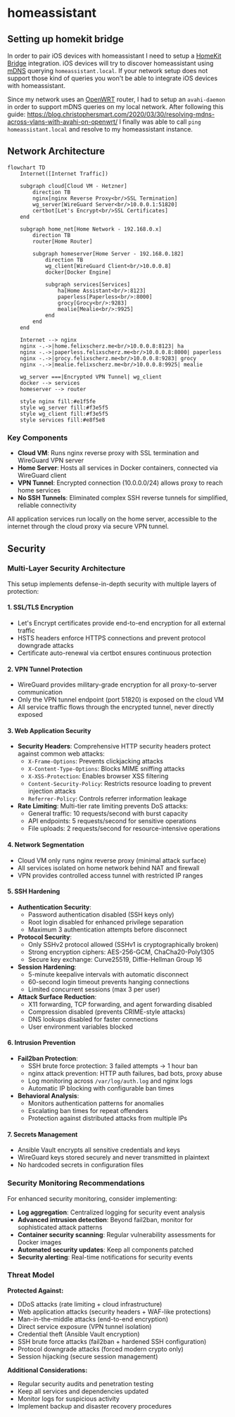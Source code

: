 # homeassistant

## Setting up homekit bridge

In order to pair iOS devices with homeassistant I need to setup a [HomeKit
Bridge](https://www.home-assistant.io/integrations/homekit/) integration. iOS devices will try to discover
homeassistant using [mDNS](https://en.wikipedia.org/wiki/Multicast_DNS) querying `homeassistant.local`. If your network
setup does not support those kind of queries you won't be able to integrate iOS devices with homeassistant.

Since my network uses an [OpenWRT](https://openwrt.org) router, I had to setup an `avahi-daemon` in order to support
mDNS queries on my local network. After following this guide: https://blog.christophersmart.com/2020/03/30/resolving-mdns-across-vlans-with-avahi-on-openwrt/
I finally was able to call `ping homeassistant.local` and resolve to my homeassistant instance.

## Network Architecture

```mermaid
flowchart TD
    Internet([Internet Traffic])

    subgraph cloud[Cloud VM - Hetzner]
        direction TB
        nginx[nginx Reverse Proxy<br/>SSL Termination]
        wg_server[WireGuard Server<br/>10.0.0.1:51820]
        certbot[Let's Encrypt<br/>SSL Certificates]
    end

    subgraph home_net[Home Network - 192.168.0.x]
        direction TB
        router[Home Router]

        subgraph homeserver[Home Server - 192.168.0.182]
            direction TB
            wg_client[WireGuard Client<br/>10.0.0.8]
            docker[Docker Engine]

            subgraph services[Services]
                ha[Home Assistant<br/>:8123]
                paperless[Paperless<br/>:8000]
                grocy[Grocy<br/>:9283]
                mealie[Mealie<br/>:9925]
            end
        end
    end

    Internet --> nginx
    nginx -.->|home.felixscherz.me<br/>10.0.0.8:8123| ha
    nginx -.->|paperless.felixscherz.me<br/>10.0.0.8:8000| paperless
    nginx -.->|grocy.felixscherz.me<br/>10.0.0.8:9283| grocy
    nginx -.->|mealie.felixscherz.me<br/>10.0.0.8:9925| mealie

    wg_server ===|Encrypted VPN Tunnel| wg_client
    docker --> services
    homeserver --> router

    style nginx fill:#e1f5fe
    style wg_server fill:#f3e5f5
    style wg_client fill:#f3e5f5
    style services fill:#e8f5e8
```

### Key Components

- **Cloud VM**: Runs nginx reverse proxy with SSL termination and WireGuard VPN server
- **Home Server**: Hosts all services in Docker containers, connected via WireGuard client
- **VPN Tunnel**: Encrypted connection (10.0.0.0/24) allows proxy to reach home services
- **No SSH Tunnels**: Eliminated complex SSH reverse tunnels for simplified, reliable connectivity

All application services run locally on the home server, accessible to the internet through the cloud proxy via secure VPN tunnel.

## Security

### Multi-Layer Security Architecture

This setup implements defense-in-depth security with multiple layers of protection:

#### 1. **SSL/TLS Encryption**
- Let's Encrypt certificates provide end-to-end encryption for all external traffic
- HSTS headers enforce HTTPS connections and prevent protocol downgrade attacks
- Certificate auto-renewal via certbot ensures continuous protection

#### 2. **VPN Tunnel Protection**
- WireGuard provides military-grade encryption for all proxy-to-server communication
- Only the VPN tunnel endpoint (port 51820) is exposed on the cloud VM
- All service traffic flows through the encrypted tunnel, never directly exposed

#### 3. **Web Application Security**
- **Security Headers**: Comprehensive HTTP security headers protect against common web attacks:
  - `X-Frame-Options`: Prevents clickjacking attacks
  - `X-Content-Type-Options`: Blocks MIME sniffing attacks
  - `X-XSS-Protection`: Enables browser XSS filtering
  - `Content-Security-Policy`: Restricts resource loading to prevent injection attacks
  - `Referrer-Policy`: Controls referrer information leakage
- **Rate Limiting**: Multi-tier rate limiting prevents DoS attacks:
  - General traffic: 10 requests/second with burst capacity
  - API endpoints: 5 requests/second for sensitive operations
  - File uploads: 2 requests/second for resource-intensive operations

#### 4. **Network Segmentation**
- Cloud VM only runs nginx reverse proxy (minimal attack surface)
- All services isolated on home network behind NAT and firewall
- VPN provides controlled access tunnel with restricted IP ranges

#### 5. **SSH Hardening**
- **Authentication Security**:
  - Password authentication disabled (SSH keys only)
  - Root login disabled for enhanced privilege separation
  - Maximum 3 authentication attempts before disconnect
- **Protocol Security**:
  - Only SSHv2 protocol allowed (SSHv1 is cryptographically broken)
  - Strong encryption ciphers: AES-256-GCM, ChaCha20-Poly1305
  - Secure key exchange: Curve25519, Diffie-Hellman Group 16
- **Session Hardening**:
  - 5-minute keepalive intervals with automatic disconnect
  - 60-second login timeout prevents hanging connections
  - Limited concurrent sessions (max 3 per user)
- **Attack Surface Reduction**:
  - X11 forwarding, TCP forwarding, and agent forwarding disabled
  - Compression disabled (prevents CRIME-style attacks)
  - DNS lookups disabled for faster connections
  - User environment variables blocked

#### 6. **Intrusion Prevention**
- **Fail2ban Protection**:
  - SSH brute force protection: 3 failed attempts → 1 hour ban
  - nginx attack prevention: HTTP auth failures, bad bots, proxy abuse
  - Log monitoring across `/var/log/auth.log` and nginx logs
  - Automatic IP blocking with configurable ban times
- **Behavioral Analysis**:
  - Monitors authentication patterns for anomalies
  - Escalating ban times for repeat offenders
  - Protection against distributed attacks from multiple IPs

#### 7. **Secrets Management**
- Ansible Vault encrypts all sensitive credentials and keys
- WireGuard keys stored securely and never transmitted in plaintext
- No hardcoded secrets in configuration files

### Security Monitoring Recommendations

For enhanced security monitoring, consider implementing:

- **Log aggregation**: Centralized logging for security event analysis
- **Advanced intrusion detection**: Beyond fail2ban, monitor for sophisticated attack patterns
- **Container security scanning**: Regular vulnerability assessments for Docker images
- **Automated security updates**: Keep all components patched
- **Security alerting**: Real-time notifications for security events

### Threat Model

**Protected Against:**
- DDoS attacks (rate limiting + cloud infrastructure)
- Web application attacks (security headers + WAF-like protections)
- Man-in-the-middle attacks (end-to-end encryption)
- Direct service exposure (VPN tunnel isolation)
- Credential theft (Ansible Vault encryption)
- SSH brute force attacks (fail2ban + hardened SSH configuration)
- Protocol downgrade attacks (forced modern crypto only)
- Session hijacking (secure session management)

**Additional Considerations:**
- Regular security audits and penetration testing
- Keep all services and dependencies updated
- Monitor logs for suspicious activity
- Implement backup and disaster recovery procedures

